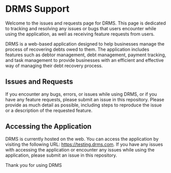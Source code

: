 # DRMS Support

Welcome to the issues and requests page for DRMS. This page is dedicated to tracking and resolving any issues or bugs that users encounter while using the application, as well as receiving feature requests from users.

DRMS is a web-based application designed to help businesses manage the process of recovering debts owed to them. The application includes features such as debtor management, debt management, payment tracking, and task management to provide businesses with an efficient and effective way of managing their debt recovery process.

## Issues and Requests

If you encounter any bugs, errors, or issues while using DRMS, or if you have any feature requests, please submit an issue in this repository. Please provide as much detail as possible, including steps to reproduce the issue or a description of the requested feature.

## Accessing the Application

DRMS is currently hosted on the web. You can access the application by visiting the following URL: https://testing.drms.com. If you have any issues with accessing the application or encounter any issues while using the application, please submit an issue in this repository.

Thank you for using DRMS
